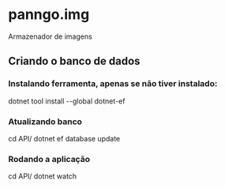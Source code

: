 # panngo.img
Armazenador de imagens

## Criando o banco de dados
### Instalando ferramenta, apenas se não tiver instalado:
dotnet tool install --global dotnet-ef

### Atualizando banco
cd API/
dotnet ef database update

### Rodando a aplicação
cd API/
dotnet watch
